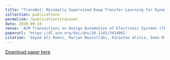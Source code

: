 ```yaml
---
title: "TransNet: Minimally Supervised Deep Transfer Learning for Dynamic Adaptation of Wearable Systems"
collection: publications
permalink: /publication/transnet
date: 2020-09-10
venue: 'ACM Transactions on Design Automation of Electronic Systems (TODAES)'
paperurl: 'https://dl.acm.org/doi/abs/10.1145/3414062'
citation: 'Seyed Ali Rokni, Marjan Nourollahi, Parastoo Alinia, Iman Mirzadeh, <b>Mahdi Pedram</b>, Hassan Ghasemzadeh. (2020). &quot;TransNet: Minimally Supervised Deep Transfer Learning for Dynamic Adaptation of Wearable Systems.&quot; <i>ACM Transactions on Design Automation of Electronic Systems (TODAES)</i>.'
---
```


[Download paper here](https://dl.acm.org/doi/pdf/10.1145/3414062?casa_token=-ogVAgwpwcMAAAAA:j2izR6vj0D4jdydXtCNEBrN7iUfQ_leQINH4-pcvhENwr2dhoiT2Y4NELl5RC3bi1KYuT-_xPEMSTQ)
